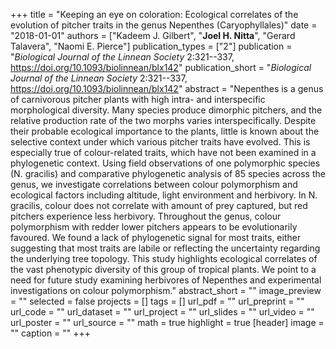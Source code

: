 +++
title = "Keeping an eye on coloration: Ecological correlates of the evolution of pitcher traits in the genus Nepenthes (Caryophyllales)"
date = "2018-01-01"
authors = ["Kadeem J. Gilbert", "**Joel H. Nitta**", "Gerard Talavera", "Naomi E. Pierce"]
publication_types = ["2"]
publication = "_Biological Journal of the Linnean Society_ 2:321--337, https://doi.org/10.1093/biolinnean/blx142"
publication_short = "_Biological Journal of the Linnean Society_ 2:321--337, https://doi.org/10.1093/biolinnean/blx142"
abstract = "Nepenthes is a genus of carnivorous pitcher plants with high intra- and interspecific morphological diversity. Many species produce dimorphic pitchers, and the relative production rate of the two morphs varies interspecifically. Despite their probable ecological importance to the plants, little is known about the selective context under which various pitcher traits have evolved. This is especially true of colour-related traits, which have not been examined in a phylogenetic context. Using field observations of one polymorphic species (N. gracilis) and comparative phylogenetic analysis of 85 species across the genus, we investigate correlations between colour polymorphism and ecological factors including altitude, light environment and herbivory. In N. gracilis, colour does not correlate with amount of prey captured, but red pitchers experience less herbivory. Throughout the genus, colour polymorphism with redder lower pitchers appears to be evolutionarily favoured. We found a lack of phylogenetic signal for most traits, either suggesting that most traits are labile or reflecting the uncertainty regarding the underlying tree topology. This study highlights ecological correlates of the vast phenotypic diversity of this group of tropical plants. We point to a need for future study examining herbivores of Nepenthes and experimental investigations on colour polymorphism."
abstract_short = ""
image_preview = ""
selected = false
projects = []
tags = []
url_pdf = ""
url_preprint = ""
url_code = ""
url_dataset = ""
url_project = ""
url_slides = ""
url_video = ""
url_poster = ""
url_source = ""
math = true
highlight = true
[header]
image = ""
caption = ""
+++
